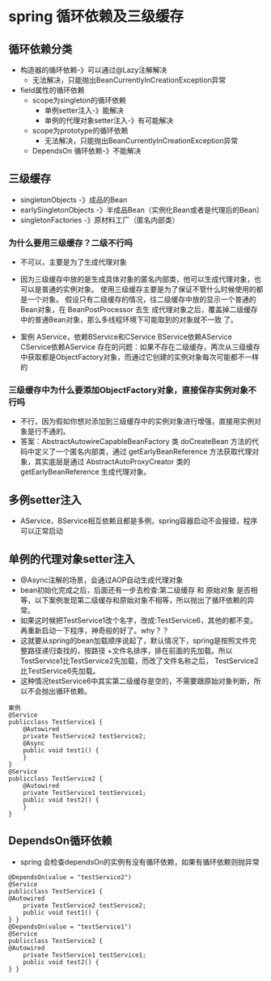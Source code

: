 # spring 循环依赖及三级缓存
## 循环依赖分类
- 构造器的循环依赖-》可以通过@Lazy注解解决
  - 无法解决，只能抛出BeanCurrentlyInCreationException异常
- field属性的循环依赖
  - scope为singleton的循环依赖
    - 单例setter注入-》能解决
    - 单例的代理对象setter注入-》有可能解决
  - scope为prototype的循环依赖
    - 无法解决，只能抛出BeanCurrentlyInCreationException异常
  - DependsOn 循环依赖-》不能解决

## 三级缓存
- singletonObjects -》成品的Bean
- earlySingletonObjects -》半成品Bean（实例化Bean或者是代理后的Bean）
- singletonFactories -》原材料工厂（匿名内部类）
### 为什么要用三级缓存？二级不行吗
- 不可以，主要是为了生成代理对象
- 因为三级缓存中放的是生成具体对象的匿名内部类，他可以生成代理对象，也可以是普通的实例对象。
  使用三级缓存主要是为了保证不管什么时候使用的都是一个对象。
  假设只有二级缓存的情况，往二级缓存中放的显示一个普通的Bean对象，在 BeanPostProcessor 去生 成代理对象之后，覆盖掉二级缓存中的普通Bean对象，那么多线程环境下可能取到的对象就不一致 了。

- 案例 
AService，依赖BService和CService
BService依赖AService
CService依赖AService
存在的问题：如果不存在二级缓存，两次从三级缓存中获取都是ObjectFactory对象，而通过它创建的实例对象每次可能都不一样的
### 三级缓存中为什么要添加ObjectFactory对象，直接保存实例对象不行吗
- 不行，因为假如你想对添加到三级缓存中的实例对象进行增强，直接用实例对象是行不通的。
- 答案：AbstractAutowireCapableBeanFactory 类 doCreateBean 方法的代码中定义了一个匿名内部类，通过 getEarlyBeanReference 方法获取代理对象，其实底层是通过 AbstractAutoProxyCreator 类的 getEarlyBeanReference 生成代理对象。
## 多例setter注入
- AService、BService相互依赖且都是多例，spring容器启动不会报错，程序可以正常启动
## 单例的代理对象setter注入
- @Async注解的场景，会通过AOP自动生成代理对象
- bean初始化完成之后，后面还有一步去检查:第二级缓存 和 原始对象 是否相等，以下案例发现第二级缓存和原始对象不相等，所以抛出了循环依赖的异常。
- 如果这时候把TestService1改个名字，改成:TestService6，其他的都不变。再重新启动一下程序，神奇般的好了。why？？
- 这就要从spring的bean加载顺序说起了，默认情况下，spring是按照文件完整路径递归查找的，按路径 +文件名排序，排在前面的先加载。所以TestService1比TestService2先加载，而改了文件名称之后， TestService2比TestService6先加载。
- 这种情况testService6中其实第二级缓存是空的，不需要跟原始对象判断，所以不会抛出循环依赖。
```
案例
@Service
publicclass TestService1 {
    @Autowired
    private TestService2 testService2;
    @Async
    public void test1() {
    } 
}
@Service
publicclass TestService2 {
    @Autowired
    private TestService1 testService1;
    public void test2() {
    } 
}
```
## DependsOn循环依赖
- spring 会检查dependsOn的实例有没有循环依赖，如果有循环依赖则抛异常
```
@DependsOn(value = "testService2")
@Service
publicclass TestService1 {
@Autowired
    private TestService2 testService2;
    public void test1() {
} }
@DependsOn(value = "testService1")
@Service
publicclass TestService2 {
@Autowired
    private TestService1 testService1;
    public void test2() {
} }
```